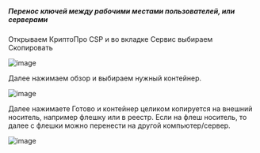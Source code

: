 ##### Перенос ключей между рабочими местами пользователей, или серверами

Открываем КриптоПро CSP и во вкладке Сервис выбираем Скопировать

![image](https://github.com/user-attachments/assets/6c52db93-13e1-4b62-8719-3e9d05a5b1c1)

Далее нажимаем обзор и выбираем нужный контейнер.

![image](https://github.com/user-attachments/assets/d3bc4a4e-6c27-490f-9b03-f693999a519f)

Далее нажимаете Готово и контейнер целиком копируется на внешний носитель, например флешку или в реестр. Если на флеш носитель, то далее с флешки можно перенести на другой компьютер/сервер.

![image](https://github.com/user-attachments/assets/eb0c0fee-914e-4f22-938b-fbfc09905136)

